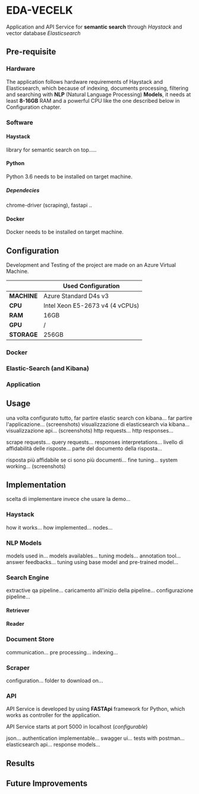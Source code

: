 # EDA-VECELK

Application and API Service for **semantic search** through _Haystack_ and vector database _Elasticsearch_

## Pre-requisite

### Hardware

The application follows hardware requirements of Haystack and Elasticsearch, which because of indexing, documents processing, filtering and searching with **NLP** (Natural Language Processing) **Models**, it needs at least **8-16GB** RAM and a powerful CPU like the one described below in Configuration chapter.

### Software

#### Haystack

library for semantic search on top.....

#### Python

Python 3.6 needs to be installed on target machine.

##### Dependecies

chrome-driver (scraping), fastapi ..

#### Docker

Docker needs to be installed on target machine.

## Configuration

Development and Testing of the project are made on an Azure Virtual Machine.

|             | Used Configuration              |
| ----------- | ------------------------------- |
| **MACHINE** | Azure Standard D4s v3           |
| **CPU**     | Intel Xeon E5-2673 v4 (4 vCPUs) |
| **RAM**     | 16GB                            |
| **GPU**     | /                               |
| **STORAGE** | 256GB                           |

### Docker

### Elastic-Search (and Kibana)

### Application

## Usage

una volta configurato tutto, far partire elastic search con kibana...
far partire l'applicazione... (screenshots)
visualizzazione di elasticsearch via kibana...
visualizzazione api... (screenshots)
http requests...
http responses...

scrape requests...
query requests...
responses interpretations...
livello di affidabilità delle risposte...
parte del documento della risposta...

risposta più affidabile se ci sono più documenti...
fine tuning...
system working... (screenshots)

## Implementation

scelta di implementare invece che usare la demo...

### Haystack

how it works...
how implemented...
nodes...

### NLP Models

models used in...
models availables...
tuning models...
annotation tool...
answer feedbacks...
tuning using base model and pre-trained model...

### Search Engine

extractive qa pipeline...
caricamento all'inizio della pipeline...
configurazione pipeline...

#### Retriever

#### Reader

### Document Store

communication...
pre processing...
indexing...

### Scraper

configuration...
folder to download on...

### API

API Service is developed by using **FASTApi** framework for Python, which works as controller for the application.

API Service starts at port 5000 in localhost (_configurable_)

json...
authentication implementable...
swagger ui...
tests with postman...
elasticsearch api...
response models...

## Results

## Future Improvements
